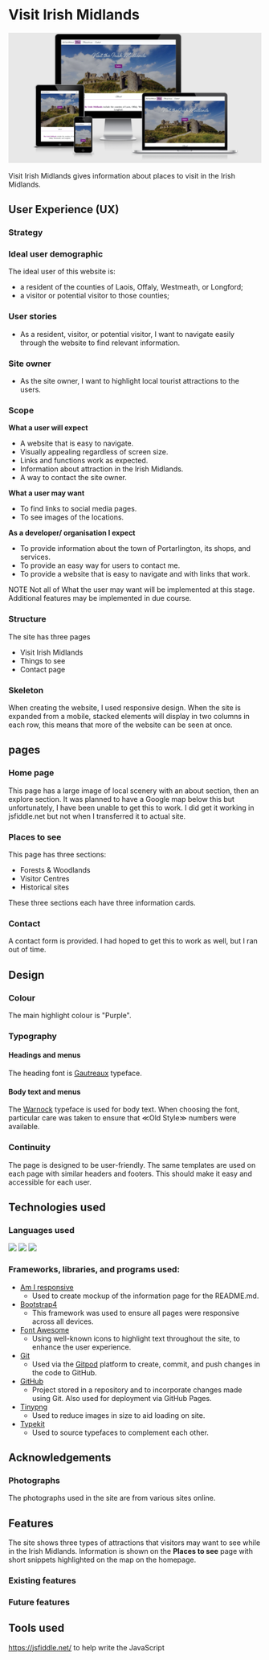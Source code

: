 # Visit Irish Midlands
<img src="readme/mockup/visit-irish-midlands.png" alt="mockup of Visit Irish Midlands page">

Visit Irish Midlands gives information about places to visit in the Irish Midlands. 

## User Experience (UX) 
### Strategy

### Ideal user demographic
The ideal user of this website is:
* a resident of the counties of Laois, Offaly, Westmeath, or Longford;
* a visitor or potential visitor to those counties; 


### User stories
* As a resident, visitor, or potential visitor, I want to navigate easily through the website to find relevant information.

### Site owner
* As the site owner, I want to highlight local tourist attractions to the users.

### Scope
**What a user will expect**

* A website that is easy to navigate.
* Visually appealing regardless of screen size.
* Links and functions work as expected. 
* Information about attraction in the Irish Midlands.
* A way to contact the site owner.

**What a user may want** 
* To find links to social media pages.
* To see images of the locations.

**As a developer/ organisation I expect**

* To provide information about the town of Portarlington, its shops, and services.
* To provide an easy way for users to contact me.
* To provide a website that is easy to navigate and with links that work. 

<span style="text-transform:uppercase">Note</span> Not all of What the user may want will be implemented at this stage. 
Additional features may be implemented in due course. 
### Structure 
The site has three pages 
* Visit Irish Midlands
* Things to see
* Contact page

### Skeleton
When creating the website, I used responsive design. When the site is expanded from a mobile, stacked elements will display in two columns in each row, this means that more of the website can be seen at once. 

## pages
### Home page
This page has a large image of local scenery with an about section, then an explore section. It was planned to have a Google map below this but unfortunately, I have been unable to get this to work. I did get it working in jsfiddle.net but not when I transferred it to actual site. 

### Places to see
This page has three sections: 
* Forests & Woodlands
* Visitor Centres
* Historical sites

These three sections each have three information cards. 

### Contact 
A contact form is provided. I had hoped to get this to work as well, but I ran out of time. 

## Design
### Colour
The main highlight colour is "Purple". 

### Typography
#### Headings and menus
The heading font is [Gautreaux](https://fonts.adobe.com/fonts/gautreaux) typeface. 


#### Body text and menus 
The [Warnock](https://fonts.adobe.com/fonts/warnock) typeface is used for body text. When choosing the font, particular care was taken to ensure that ≪Old Style≫ numbers were available.

### Continuity 
The page is designed to be user-friendly. The same templates are used on each page with similar headers and footers. This should make it easy and accessible for each user.

## Technologies used 
### Languages used
[<img src="https://upload.wikimedia.org/wikipedia/commons/thumb/6/61/HTML5_logo_and_wordmark.svg/240px-HTML5_logo_and_wordmark.svg.png" height="60" aria-label="HTML5">](https://en.wikipedia.org/wiki/HTML5)
[<img src="https://upload.wikimedia.org/wikipedia/commons/thumb/d/d5/CSS3_logo_and_wordmark.svg/240px-CSS3_logo_and_wordmark.svg.png" height="60" aria-label="CSS">](https://en.wikipedia.org/wiki/CSS) 
[<img src="https://upload.wikimedia.org/wikipedia/commons/thumb/6/6a/JavaScript-logo.png/512px-JavaScript-logo.png" height="60" aria-label="CSS">](https://en.wikipedia.org/wiki/JavaScript) 


### Frameworks, libraries, and programs used:
* [Am I responsive](http://ami.responsivedesign.is/)
    - Used to create mockup of the information page for the README.md.
* [Bootstrap4](https://getbootstrap.com) 
    - This framework was used to ensure all pages were responsive across all devices.
* [Font Awesome](https://fontawesome.com) 
    - Using well-known icons to highlight text throughout the site, to enhance the user experience.
* [Git](https://git-scm.com/) 
    - Used via the [Gitpod](https://gitpod.io) platform to create, commit, and push changes in the code to GitHub.
* [GitHub](https://github.com) 
    - Project stored in a repository and to incorporate changes made using Git. Also used for deployment via GitHub Pages. 
* [Tinypng](https://www.tinypng.com) 
    - Used to reduce images in size to aid loading on site. 
* [Typekit](https://fonts.adobe.com/) 
    - Used to source typefaces to complement each other.


## Acknowledgements
### Photographs
The photographs used in the site are from various sites online. 


## Features
The site shows three types of attractions that visitors may want to see while in the Irish Midlands. Information is shown on the **Places to see** page with short snippets highlighted on the map on the homepage. 

### Existing features

### Future features 

## Tools used
https://jsfiddle.net/ to help write the JavaScript
